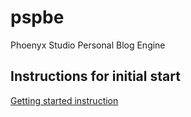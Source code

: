# pspbe
Phoenyx Studio Personal Blog Engine

## Instructions for initial start

[Getting started instruction](https://github.com/phoenyx-studio/pspbe/wiki/Initial-start.-How-to-make-the-application-work)